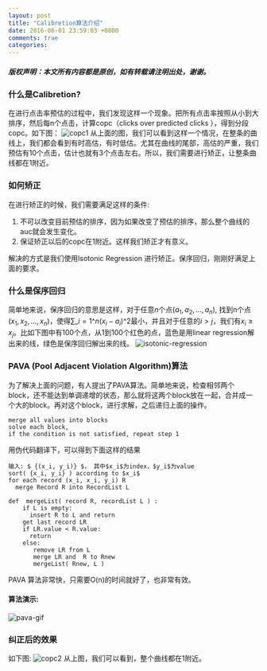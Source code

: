 ```yaml
---
layout: post
title: "Calibretion算法介绍"
date: 2016-06-01 23:59:03 +0800
comments: true
categories: 
---
```

##### 版权声明：本文所有内容都是原创，如有转载请注明出处，谢谢。

### 什么是Calibretion?
在进行点击率预估的过程中，我们发现这样一个现象。把所有点击率按照从小到大排序，然后每n个点击，计算copc（clicks over predicted clicks ），得到分段copc。如下图：
![copc1](http://7xv0xu.com1.z0.glb.clouddn.com/copc-1.png)
从上面的图，我们可以看到这样一个情况，在整条的曲线上，我们都会看到有时高估，有时低估。尤其在曲线的尾部，高估的严重，我们预估有10个点击，估计也就有3个点击左右。所以，我们需要进行矫正，让整条曲线都在1附近。

### 如何矫正
在进行矫正的时候，我们需要满足这样的条件:

1. 不可以改变目前预估的排序，因为如果改变了预估的排序，那么整个曲线的auc就会发生变化。
2. 保证矫正以后的copc在1附近。这样我们矫正才有意义。

解决的方式是我们使用Isotonic Regression 进行矫正。保序回归，刚刚好满足上面的要求。

### 什么是保序回归
简单地来说，保序回归的意思是这样，对于任意$n$个点$(a_1, a_2, ..., a_n)$, 找到n个点$(x_1, x_2, ... , x_n)$，使得$\sum\_{i=1}\^n (x_i - a_i)\^2$最小，并且对于任意的$i > j$，我们有$x_i \ge x_j$。比如下图中有100个点，从1到100个红色的点，蓝色是用linear regression解出来的线，绿色是保序回归解出来的线。
![isotonic-regression](http://7xv0xu.com1.z0.glb.clouddn.com/plot_isotonic_regression_1.png)

### PAVA (Pool Adjacent Violation Algorithm)算法
为了解决上面的问题，有人提出了PAVA算法。简单地来说，检查相邻两个block，还不能达到单调递增的状态，那么就将这两个block放在一起，合并成一个大的block。再对这个block，进行求解，之后递归上面的操作。
```
merge all values into blocks
solve each block, 
if the condition is not satisfied, repeat step 1 
```
用伪代码翻译下，可以得到下面这样的结果

```
输入: $ {(x_i, y_i)} $， 其中$x_i$为index，$y_i$为value
sort( {x_i, y_i} ) according to $x_i$
for each record (x_i, x_i, y_i) R
  merge Record R into RecordList L

def  mergeList( record R, recordList L ) :
    if L is empty:
      insert R to L and return
    get last record LR
    if LR.value < R.value:
      return 
    else:
       remove LR from L
       merge LR and  R to Rnew
       mergeList( Rnew, L )
```

PAVA 算法非常快，只需要O(n)的时间就好了，也非常有效。

#### 算法演示:
![pava-gif](http://7xv0xu.com1.z0.glb.clouddn.com/isotonic.gif)

### 纠正后的效果
如下图:
![copc2](http://7xv0xu.com1.z0.glb.clouddn.com/copc-2.png)
从上图，我们可以看到，整个曲线都在1附近。
